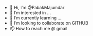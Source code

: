 - 👋 Hi, I’m @PabakMajumdar
- 👀 I’m interested in ...
- 🌱 I’m currently learning ...
- 💞️ I’m looking to collaborate on GITHUB
- 📫 How to reach me @ gmail

<!---
PabakMajumdar/PabakMajumdar is a ✨ special ✨ repository because its `README.md` (this file) appears on your GitHub profile.
You can click the Preview link to take a look at your changes.
--->
